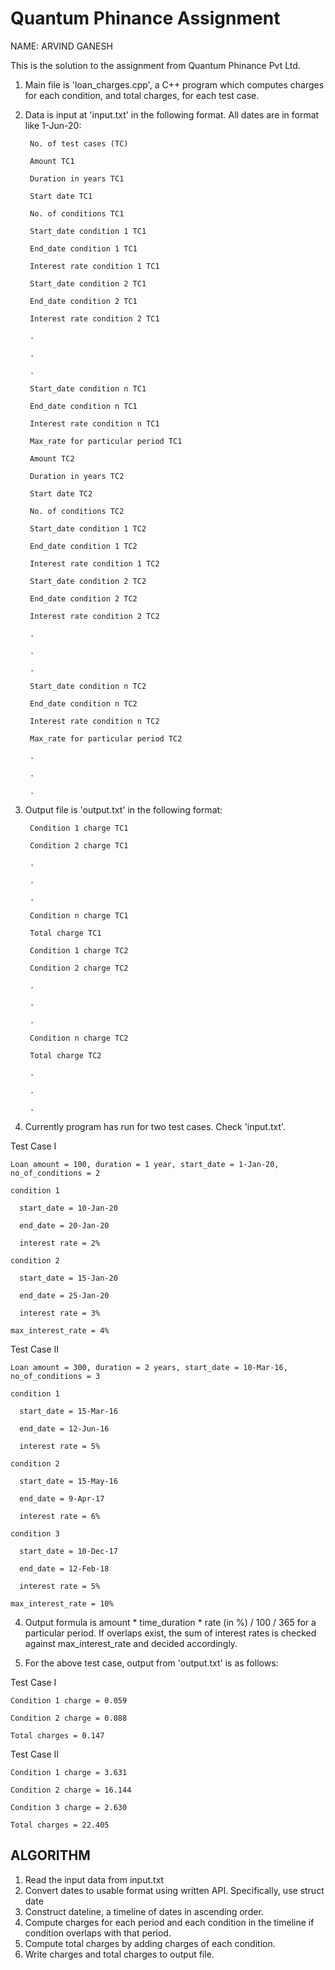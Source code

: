 # Quantum Phinance Assignment

NAME: ARVIND GANESH

This is the solution to the assignment from Quantum Phinance Pvt Ltd.

1. Main file is 'loan_charges.cpp', a C++ program which computes charges for each condition, and total charges, for each test case.

2. Data is input at 'input.txt' in the following format. All dates are in format like 1-Jun-20:

        No. of test cases (TC)
  
        Amount TC1
  
        Duration in years TC1
  
        Start date TC1
  
        No. of conditions TC1
  
        Start_date condition 1 TC1
  
        End_date condition 1 TC1
  
        Interest rate condition 1 TC1
  
        Start_date condition 2 TC1
  
        End_date condition 2 TC1
  
        Interest rate condition 2 TC1
  
        .
  
        .
  
        .
  
        Start_date condition n TC1
  
        End_date condition n TC1
  
        Interest rate condition n TC1
  
        Max_rate for particular period TC1
  
        Amount TC2
  
        Duration in years TC2
  
        Start date TC2
  
        No. of conditions TC2
  
        Start_date condition 1 TC2
  
        End_date condition 1 TC2
  
        Interest rate condition 1 TC2
  
        Start_date condition 2 TC2
  
        End_date condition 2 TC2
  
        Interest rate condition 2 TC2
  
        .
  
        .
  
        .
  
        Start_date condition n TC2
  
        End_date condition n TC2
  
        Interest rate condition n TC2
  
        Max_rate for particular period TC2
  
        .
  
        .
  
        .


2. Output file is 'output.txt' in the following format:

        Condition 1 charge TC1
  
        Condition 2 charge TC1
  
        .
  
        .
  
        .
  
        Condition n charge TC1
  
        Total charge TC1
  
        Condition 1 charge TC2
  
        Condition 2 charge TC2
  
        .
  
        .
  
        .
  
        Condition n charge TC2
  
        Total charge TC2
  
        .
  
        .
  
        .
  
  
3. Currently program has run for two test cases. Check 'input.txt'.
  
  Test Case I
    
    Loan amount = 100, duration = 1 year, start_date = 1-Jan-20, no_of_conditions = 2
    
    condition 1
      
      start_date = 10-Jan-20
      
      end_date = 20-Jan-20
      
      interest rate = 2%
    
    condition 2
      
      start_date = 15-Jan-20
      
      end_date = 25-Jan-20
      
      interest rate = 3%
    
    max_interest_rate = 4%
  
  Test Case II
    
    Loan amount = 300, duration = 2 years, start_date = 10-Mar-16, no_of_conditions = 3
    
    condition 1
      
      start_date = 15-Mar-16
      
      end_date = 12-Jun-16
      
      interest rate = 5%
    
    condition 2
      
      start_date = 15-May-16
      
      end_date = 9-Apr-17
      
      interest rate = 6%
    
    condition 3
      
      start_date = 10-Dec-17
      
      end_date = 12-Feb-18
      
      interest rate = 5%
    
    max_interest_rate = 10%
    
4. Output formula is amount * time_duration * rate (in %) / 100 / 365 for a particular period. If overlaps exist, the sum of interest rates
is checked against max_interest_rate and decided accordingly.


5. For the above test case, output from 'output.txt' is as follows:
  
  Test Case I
    
    Condition 1 charge = 0.059
    
    Condition 2 charge = 0.088
    
    Total charges = 0.147
  
  Test Case II
    
    Condition 1 charge = 3.631
    
    Condition 2 charge = 16.144
    
    Condition 3 charge = 2.630
    
    Total charges = 22.405


## ALGORITHM
1. Read the input data from input.txt
2. Convert dates to usable format using written API. Specifically, use struct date
3. Construct dateline, a timeline of dates in ascending order.
4. Compute charges for each period and each condition in the timeline if condition overlaps with that period.
5. Compute total charges by adding charges of each condition.
6. Write charges and total charges to output file.
